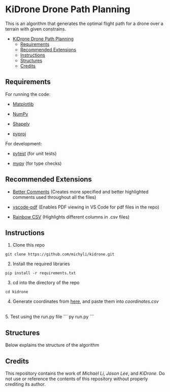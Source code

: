 # KiDrone Drone Path Planning

This is an algorithm that generates the optimal flight path for a drone over a terrain with given constrains.

- [KiDrone Drone Path Planning](#kidrone-drone-path-planning)
  - [Requirements](#requirements)
  - [Recommended Extensions](#recommended-extensions)
  - [Instructions](#instructions)
  - [Structures](#structures)
  - [Credits](#credits)

## Requirements

For running the code:

* [Matplotlib](https://matplotlib.org/)

* [NumPy](https://numpy.org/)

* [Shapely](https://pypi.org/project/shapely/)

* [pyproj](https://pyproj4.github.io/pyproj/stable/index.html)

For development:

* [pytest](https://docs.pytest.org/en/8.2.x/) (for unit tests)

* [mypy](https://mypy-lang.org/) (for type checks)

## Recommended Extensions
* [Better Comments](https://marketplace.visualstudio.com/items?itemName=aaron-bond.better-comments) (Creates more specified and better highlighted comments used throughout all the files)

* [vscode-pdf](https://marketplace.visualstudio.com/items?itemName=tomoki1207.pdf) (Enables PDF viewing in VS Code for pdf files in the repo)

* [Rainbow CSV](https://marketplace.visualstudio.com/items?itemName=mechatroner.rainbow-csv) (Highlights different columns in .csv files)

## Instructions
1. Clone this repo
```
git clone https://github.com/michyli/kidrone.git
```
2. Install the required libraries
```
pip install -r requirements.txt
```
3. cd into the directory of the repo
```
cd kidrone
```
4. Generate coordinates from [here](https://www.keene.edu/campus/maps/tool/), and paste them into *coordinates.csv*
  <br>
5. Test using the run.py file
```
py run.py
```

## Structures
Below explains the structure of the algorithm
<!-- TODO: Need to be Completed -->

## Credits
This repository contains the work of *Michael Li*, *Jason Lee*, and *KiDrone*. Do not use or reference the contents of this repository without properly crediting its author.